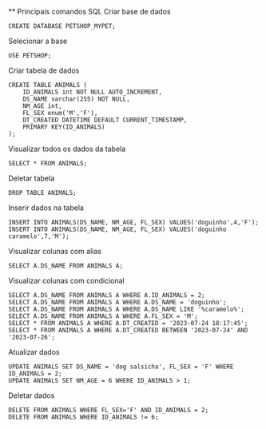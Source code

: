** Principais comandos SQL
Criar base de dados
```
CREATE DATABASE PETSHOP_MYPET;
```

Selecionar a base
```
USE PETSHOP;
```

Criar tabela de dados
```
CREATE TABLE ANIMALS (
    ID_ANIMALS int NOT NULL AUTO_INCREMENT,
    DS_NAME varchar(255) NOT NULL,
    NM_AGE int,
    FL_SEX enum('M','F'),
    DT_CREATED DATETIME DEFAULT CURRENT_TIMESTAMP,
    PRIMARY KEY(ID_ANIMALS)
);
```

Visualizar todos os dados da tabela
```
SELECT * FROM ANIMALS;
```

Deletar tabela
```
DROP TABLE ANIMALS;
```

Inserir dados na tabela
```
INSERT INTO ANIMALS(DS_NAME, NM_AGE, FL_SEX) VALUES('doguinho',4,'F');
INSERT INTO ANIMALS(DS_NAME, NM_AGE, FL_SEX) VALUES('doguinho caramelo',7,'M');
```

Visualizar colunas com alias
```
SELECT A.DS_NAME FROM ANIMALS A;
```

Visualizar colunas com condicional
```
SELECT A.DS_NAME FROM ANIMALS A WHERE A.ID_ANIMALS = 2;
SELECT A.DS_NAME FROM ANIMALS A WHERE A.DS_NAME = 'doguinho';
SELECT A.DS_NAME FROM ANIMALS A WHERE A.DS_NAME LIKE '%caramelo%';
SELECT A.DS_NAME FROM ANIMALS A WHERE A.FL_SEX = 'M';
SELECT * FROM ANIMALS A WHERE A.DT_CREATED = '2023-07-24 18:17:45';
SELECT * FROM ANIMALS A WHERE A.DT_CREATED BETWEEN '2023-07-24' AND '2023-07-26';
```

Atualizar dados
```
UPDATE ANIMALS SET DS_NAME = 'dog salsicha', FL_SEX = 'F' WHERE ID_ANIMALS = 2;
UPDATE ANIMALS SET NM_AGE = 6 WHERE ID_ANIMALS > 1;
```

Deletar dados
```
DELETE FROM ANIMALS WHERE FL_SEX='F' AND ID_ANIMALS = 2;
DELETE FROM ANIMALS WHERE ID_ANIMALS != 6;
```
